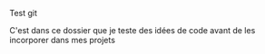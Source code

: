 Test git

C'est dans ce dossier que je teste des idées de code avant de les incorporer dans mes projets
